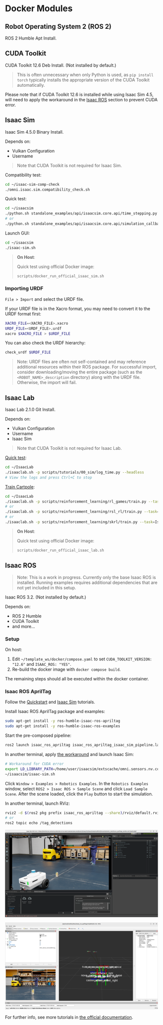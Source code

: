 # Docker Modules

## Robot Operating System 2 (ROS 2)

ROS 2 Humble Apt Install.

## CUDA Toolkit

CUDA Toolkit 12.6 Deb Install. (Not installed by default.)

> This is often unnecessary when only Python is used, as `pip install torch` typically installs the appropriate version of the CUDA Toolkit automatically.

Please note that if CUDA Toolkit 12.6 is installed while using Isaac Sim 4.5, will need to apply the workaround in the [Isaac ROS](#isaac-ros) section to prevent CUDA error.

## Isaac Sim

Isaac Sim 4.5.0 Binary Install.

Depends on:

- Vulkan Configuration
- Username

> Note that CUDA Toolkit is not required for Isaac Sim.

Compatibility test:

```sh
cd ~/isaac-sim-comp-check
./omni.isaac.sim.compatibility_check.sh
```

Quick test:

```sh
cd ~/isaacsim
./python.sh standalone_examples/api/isaacsim.core.api/time_stepping.py
# or
./python.sh standalone_examples/api/isaacsim.core.api/simulation_callbacks.py
```

Launch GUI:

```sh
cd ~/isaacsim
./isaac-sim.sh
```

> **On Host**:
> 
> Quick test using official Docker image:
> 
> ```sh
> scripts/docker_run_official_isaac_sim.sh
> ```

### Importing URDF

`File > Import` and select the URDF file.

If your URDF file is in the Xacro format, you may need to convert it to the URDF format first:

```sh
XACRO_FILE=<XACRO_FILE>.xacro
URDF_FILE=<URDF_FILE>.urdf
xacro $XACRO_FILE > $URDF_FILE
```

You can also check the URDF hierarchy:

```sh
check_urdf $URDF_FILE
```

> Note: URDF files are often not self-contained and may reference additional resources within their ROS package. For successful import, consider downloading/moving the entire package (such as the `<ROBOT_NAME>_description` directory) along with the URDF file. Otherwise, the import will fail.

## Isaac Lab

Isaac Lab 2.1.0 Git Install.

Depends on:

- Vulkan Configuration
- Username
- Isaac Sim

> Note that CUDA Toolkit is not required for Isaac Lab.

[Quick test](https://isaac-sim.github.io/IsaacLab/main/source/deployment/docker.html#running-pre-built-isaac-lab-container):

```sh
cd ~/IsaacLab
./isaaclab.sh -p scripts/tutorials/00_sim/log_time.py --headless
# View the logs and press Ctrl+C to stop
```

[Train Cartpole](https://isaac-sim.github.io/IsaacLab/main/source/overview/reinforcement-learning/rl_existing_scripts.html):

```sh
cd ~/IsaacLab
./isaaclab.sh -p scripts/reinforcement_learning/rl_games/train.py --task=Isaac-Cartpole-v0 --headless
# or
./isaaclab.sh -p scripts/reinforcement_learning/rsl_rl/train.py --task=Isaac-Cartpole-v0 --headless
# or
./isaaclab.sh -p scripts/reinforcement_learning/skrl/train.py --task=Isaac-Cartpole-v0 --headless
```

> **On Host**:
> 
> Quick test using official Docker image:
> 
> ```sh
> scripts/docker_run_official_isaac_lab.sh
> ```

## Isaac ROS

> Note: This is a work in progress. Currently only the base Isaac ROS is installed. Running examples requires additional dependencies that are not yet included in this setup.

Isaac ROS 3.2. (Not installed by default.)

Depends on:

- ROS 2 Humble
- CUDA Toolkit
- and more...

### Setup

On host:

1. Edit `~/template_ws/docker/compose.yaml` to set `CUDA_TOOLKIT_VERSION: "12.6"` and `ISAAC_ROS: "YES"`.
2. Re-build the docker image with `docker compose build`.

The remaining steps should all be executed within the docker container.

### Isaac ROS AprilTag

Follow the [Quickstart](https://nvidia-isaac-ros.github.io/repositories_and_packages/isaac_ros_apriltag/isaac_ros_apriltag/index.html#quickstart) and [Isaac Sim](https://nvidia-isaac-ros.github.io/concepts/fiducials/apriltag/tutorial_isaac_sim.html) tutorials.

Install Isaac ROS AprilTag package and examples:

```sh
sudo apt-get install -y ros-humble-isaac-ros-apriltag
sudo apt-get install -y ros-humble-isaac-ros-examples
```

Start the pre-composed pipeline:

```sh
ros2 launch isaac_ros_apriltag isaac_ros_apriltag_isaac_sim_pipeline.launch.py
```

In another terminal, apply [the workaround](https://docs.isaacsim.omniverse.nvidia.com/4.5.0/overview/known_issues.html) and launch Isaac Sim:

```sh
# Workaround for CUDA error
export LD_LIBRARY_PATH=/home/user/isaacsim/extscache/omni.sensors.nv.common-2.5.0-coreapi+lx64.r.cp310/bin:$LD_LIBRARY_PATH
~/isaacsim/isaac-sim.sh
```

Click `Window > Examples > Robotics Examples`. In the `Robotics Examples` window, select `ROS2 > Isaac ROS > Sample Scene` and click `Load Sample Scene`. After the scene loaded, click the `Play` button to start the simulation.

In another terminal, launch RViz:

```sh
rviz2 -d $(ros2 pkg prefix isaac_ros_apriltag --share)/rviz/default.rviz
# or
ros2 topic echo /tag_detections
```

![](assets/isaac-ros-apriltag-isaac-sim.png)

![](assets/isaac-ros-apriltag-rviz.png)

For further info, see more tutorials in [the official documentation](https://nvidia-isaac-ros.github.io/repositories_and_packages/isaac_ros_apriltag/isaac_ros_apriltag/index.html#try-more-examples).
